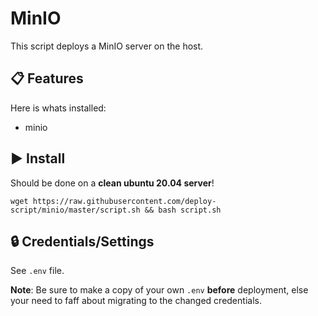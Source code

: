 # MinIO

This script deploys a MinIO server on the host.

## :clipboard: Features

Here is whats installed:

 - minio

## :arrow_forward: Install

Should be done on a **clean ubuntu 20.04 server**!

```
wget https://raw.githubusercontent.com/deploy-script/minio/master/script.sh && bash script.sh
```

## :lock: Credentials/Settings

 See `.env` file.
 
 **Note**: Be sure to make a copy of your own `.env` **before** deployment, else your need to faff about migrating to the changed credentials.
